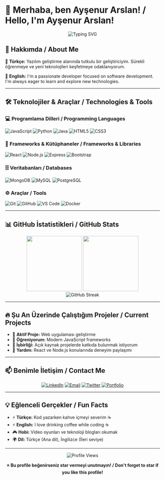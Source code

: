 # 👋 Merhaba, ben Ayşenur Arslan! / Hello, I'm Ayşenur Arslan!

<div align="center">
  <img src="https://readme-typing-svg.herokuapp.com?font=Fira+Code&size=22&duration=4000&pause=1000&color=F75C7E&center=true&vCenter=true&width=435&lines=Software+Developer;Problem+Solver;Tech+Enthusiast;Always+Learning" alt="Typing SVG" />
</div>

## 🚀 Hakkımda / About Me

🎯 **Türkçe:** Yazılım geliştirme alanında tutkulu bir geliştiriciyim. Sürekli öğrenmeye ve yeni teknolojileri keşfetmeye odaklanıyorum.

🎯 **English:** I'm a passionate developer focused on software development. I'm always eager to learn and explore new technologies.

---

## 🛠️ Teknolojiler & Araçlar / Technologies & Tools

### 💻 Programlama Dilleri / Programming Languages
![JavaScript](https://img.shields.io/badge/-JavaScript-F7DF1E?style=flat-square&logo=javascript&logoColor=black)
![Python](https://img.shields.io/badge/-Python-3776AB?style=flat-square&logo=python&logoColor=white)
![Java](https://img.shields.io/badge/-Java-007396?style=flat-square&logo=java&logoColor=white)
![HTML5](https://img.shields.io/badge/-HTML5-E34F26?style=flat-square&logo=html5&logoColor=white)
![CSS3](https://img.shields.io/badge/-CSS3-1572B6?style=flat-square&logo=css3&logoColor=white)

### 🔧 Frameworks & Kütüphaneler / Frameworks & Libraries
![React](https://img.shields.io/badge/-React-61DAFB?style=flat-square&logo=react&logoColor=black)
![Node.js](https://img.shields.io/badge/-Node.js-339933?style=flat-square&logo=node.js&logoColor=white)
![Express](https://img.shields.io/badge/-Express-000000?style=flat-square&logo=express&logoColor=white)
![Bootstrap](https://img.shields.io/badge/-Bootstrap-7952B3?style=flat-square&logo=bootstrap&logoColor=white)

### 🗄️ Veritabanları / Databases
![MongoDB](https://img.shields.io/badge/-MongoDB-47A248?style=flat-square&logo=mongodb&logoColor=white)
![MySQL](https://img.shields.io/badge/-MySQL-4479A1?style=flat-square&logo=mysql&logoColor=white)
![PostgreSQL](https://img.shields.io/badge/-PostgreSQL-336791?style=flat-square&logo=postgresql&logoColor=white)

### ⚙️ Araçlar / Tools
![Git](https://img.shields.io/badge/-Git-F05032?style=flat-square&logo=git&logoColor=white)
![GitHub](https://img.shields.io/badge/-GitHub-181717?style=flat-square&logo=github&logoColor=white)
![VS Code](https://img.shields.io/badge/-VS%20Code-007ACC?style=flat-square&logo=visual-studio-code&logoColor=white)
![Docker](https://img.shields.io/badge/-Docker-2496ED?style=flat-square&logo=docker&logoColor=white)

---

## 📊 GitHub İstatistikleri / GitHub Stats

<div align="center">
  <img height="180em" src="https://github-readme-stats.vercel.app/api?username=aysenurarslann&show_icons=true&theme=radical&include_all_commits=true&count_private=true"/>
  <img height="180em" src="https://github-readme-stats.vercel.app/api/top-langs/?username=aysenurarslann&layout=compact&langs_count=7&theme=radical"/>
</div>

<div align="center">
  <img src="https://github-readme-streak-stats.herokuapp.com/?user=aysenurarslann&theme=radical" alt="GitHub Streak" />
</div>

---

## 🔥 Şu An Üzerinde Çalıştığım Projeler / Current Projects

- 🔭 **Aktif Proje:** Web uygulaması geliştirme
- 🌱 **Öğreniyorum:** Modern JavaScript frameworks
- 👯 **İşbirliği:** Açık kaynak projelerde katkıda bulunmak istiyorum
- 🤔 **Yardım:** React ve Node.js konularında deneyim paylaşımı

---

## 📫 Benimle İletişim / Contact Me

<div align="center">
  
[![LinkedIn](https://img.shields.io/badge/-LinkedIn-0077B5?style=for-the-badge&logo=linkedin&logoColor=white)](https://linkedin.com/in/aysenurarslann)
[![Email](https://img.shields.io/badge/-Email-D14836?style=for-the-badge&logo=gmail&logoColor=white)](mailto:aysenurarslann@gmail.com)
[![Twitter](https://img.shields.io/badge/-Twitter-1DA1F2?style=for-the-badge&logo=twitter&logoColor=white)](https://twitter.com/aysenurarslann)
[![Portfolio](https://img.shields.io/badge/-Portfolio-000000?style=for-the-badge&logo=vercel&logoColor=white)](https://aysenurarslann.dev)

</div>

---

## 💡 Eğlenceli Gerçekler / Fun Facts

- ⚡ **Türkçe:** Kod yazarken kahve içmeyi severim ☕
- ⚡ **English:** I love drinking coffee while coding ☕
- 🎮 **Hobi:** Video oyunları ve teknoloji blogları okumak
- 🌍 **Dil:** Türkçe (Ana dil), İngilizce (İleri seviye)

---

<div align="center">
  <img src="https://komarev.com/ghpvc/?username=aysenurarslann&color=blueviolet&style=flat-square&label=Profile+Views" alt="Profile Views" />
  
  **⭐ Bu profile beğenirseniz star vermeyi unutmayın! / Don't forget to star if you like this profile!**
</div>
